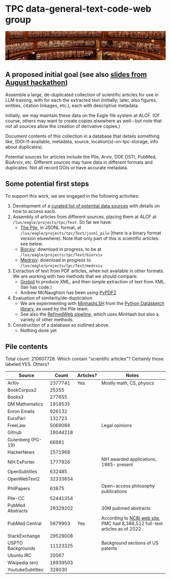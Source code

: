 # TPC data-general-text-code-web group

![Image showing a lot of books](books.png)

## A proposed initial goal (see also [slides from August hackathon](https://anl.app.box.com/s/qryy4sdsvd5joytulvkivetro19s72hy/file/1276828321799))

Assemble a large, de-duplicated collection of scientific articles for use in LLM training, with for each the extracted text (initially; later, also figures, entities, citation linkages, etc.), each with descriptive metadata.

Initially, we may maintain these data on the Eagle file system at ALCF. (Of course, others may want to create copies elsewhere as well--but note that not all sources allow the creation of derivative copies.)

Document contents of this collection in a database that details something like, (DOI-if-available, metadata, source, location(s)-on-tpc-storage, info about duplicates).

Potential sources for articles include the Pile, Arxiv, DOE OSTI, PubMed, BioArxiv, etc. Different sources may have data in different formats and duplicates. Not all record DOIs or have accurate metadata. 

## Some potential first steps

To support this work, we are engaged in the following activities:

1. Development of a [curated list of potential data sources](https://docs.google.com/spreadsheets/d/1cGTAsrWMd2pLtYEi8W432SODt6RVM14YJPEsPhvq6uA/edit#gid=0) with details on how to access eacb.
2. Assembly of articles from different sources, placing them at ALCF at `/lus/eagle/projects/tpc/Text`. So far we have:
    * [The Pile](https://pile.eleuther.ai), in JSONL format, at `/lus/eagle/projects/tpc/Text/jsonl_pile` [there is a binary format version elsewhere). Note that only part of this is scientific articles: see below.
    * [Biorxiv](https://www.biorxiv.org/tdm): download in progress, to be at `/lus/eagle/projects/tpc/Text/biorxiv`
    * [Medrxiv](https://www.medrxiv.org/tdm): download in progress to `/lus/eagle/projects/tpc/Text/medrxiv`
3. Extraction of text from PDF articles, when not available in other formats. We are working with two methods that we should compare:
    * [Grobid](https://grobid.readthedocs.io/en/latest/) to produce XML, and then simple extraction of text from XML. (Ian has code.)
    * Andrew McNaughton has been using [PyPDF2](https://pypi.org/project/PyPDF2/)
4. Evaluation of similarity/de-duplication
    * We are experimenting with [MinhashLSH](https://ekzhu.com/datasketch/lsh.html) from the [Python Datasketch library](https://github.com/ekzhu/datasketch), as used by the Pile team.
    * See also the [RefinedWeb pipeline](https://arxiv.org/pdf/2306.01116.pdf), which uses MinHash but also a variety of other methods.
5. Construction of a database as outlined above.
    * Nothing done yet


## Pile contents

Total count: 210607728. Which contain "scientific articles"? Certainly those labeled YES. Others?

<center>

| Source | Count | Articles? | Notes |
| --- | --- | --- | --- |
| ArXiv             | 2377741 | Yes | Mostly math, CS, physics |
| BookCorpus2       | 25355 | | |
| Books3            | 277655 | | |
| DM Mathematics    | 1918535 | | |
| Enron Emails      | 926132 | | |
| EuroParl          | 131723 | | |
| FreeLaw           | 5069088 | | Legal opinions |
| Github            | 18044218 | | |
| Gutenberg (PG-19) | 66981 | | |
| HackerNews        | 1571968 | | |
| NIH ExPorter      | 1777926 | | NIH awarded applications, 1985- present |
| OpenSubtitles     | 632485 | | |
| OpenWebText2      | 32333654 | | |
| PhilPapers        | 63875 | | Open-access philosophy publications |
| Pile-CC           | 52441354 | | |
| PubMed Abstracts  | 29329202 | | 30M pubmed abstracts |
| PubMed Central    | 5679903 | Yes | According to [NCBI web site](https://www.ncbi.nlm.nih.gov/pmc/about/intro/), PMC had 8,386,512 full-text articles as of 2022 |
| StackExchange     | 29529008 | | |
| USPTO Backgrounds | 11123325 | | Background sections of US patents |
| Ubuntu IRC        | 20067 | | |
| Wikipedia (en)    | 16939503 | | |
| YoutubeSubtitles  | 328030 | | |

</center>

